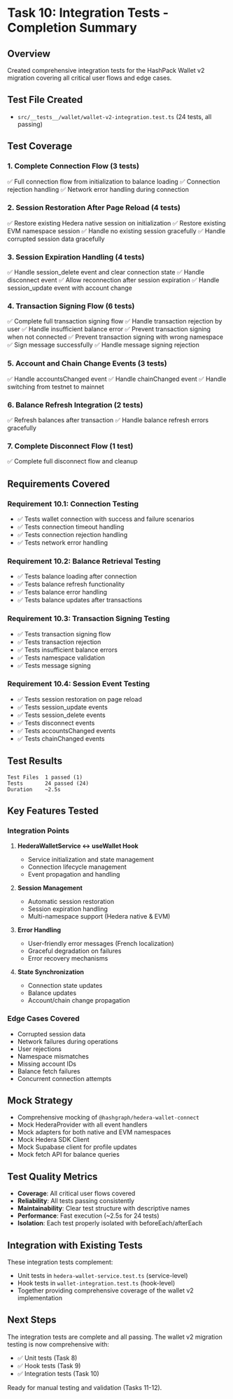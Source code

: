 # Task 10: Integration Tests - Completion Summary

## Overview
Created comprehensive integration tests for the HashPack Wallet v2 migration covering all critical user flows and edge cases.

## Test File Created
- `src/__tests__/wallet/wallet-v2-integration.test.ts` (24 tests, all passing)

## Test Coverage

### 1. Complete Connection Flow (3 tests)
✅ Full connection flow from initialization to balance loading
✅ Connection rejection handling
✅ Network error handling during connection

### 2. Session Restoration After Page Reload (4 tests)
✅ Restore existing Hedera native session on initialization
✅ Restore existing EVM namespace session
✅ Handle no existing session gracefully
✅ Handle corrupted session data gracefully

### 3. Session Expiration Handling (4 tests)
✅ Handle session_delete event and clear connection state
✅ Handle disconnect event
✅ Allow reconnection after session expiration
✅ Handle session_update event with account change

### 4. Transaction Signing Flow (6 tests)
✅ Complete full transaction signing flow
✅ Handle transaction rejection by user
✅ Handle insufficient balance error
✅ Prevent transaction signing when not connected
✅ Prevent transaction signing with wrong namespace
✅ Sign message successfully
✅ Handle message signing rejection

### 5. Account and Chain Change Events (3 tests)
✅ Handle accountsChanged event
✅ Handle chainChanged event
✅ Handle switching from testnet to mainnet

### 6. Balance Refresh Integration (2 tests)
✅ Refresh balances after transaction
✅ Handle balance refresh errors gracefully

### 7. Complete Disconnect Flow (1 test)
✅ Complete full disconnect flow and cleanup

## Requirements Covered

### Requirement 10.1: Connection Testing
- ✅ Tests wallet connection with success and failure scenarios
- ✅ Tests connection timeout handling
- ✅ Tests connection rejection handling
- ✅ Tests network error handling

### Requirement 10.2: Balance Retrieval Testing
- ✅ Tests balance loading after connection
- ✅ Tests balance refresh functionality
- ✅ Tests balance error handling
- ✅ Tests balance updates after transactions

### Requirement 10.3: Transaction Signing Testing
- ✅ Tests transaction signing flow
- ✅ Tests transaction rejection
- ✅ Tests insufficient balance errors
- ✅ Tests namespace validation
- ✅ Tests message signing

### Requirement 10.4: Session Event Testing
- ✅ Tests session restoration on page reload
- ✅ Tests session_update events
- ✅ Tests session_delete events
- ✅ Tests disconnect events
- ✅ Tests accountsChanged events
- ✅ Tests chainChanged events

## Test Results
```
Test Files  1 passed (1)
Tests       24 passed (24)
Duration    ~2.5s
```

## Key Features Tested

### Integration Points
1. **HederaWalletService ↔ useWallet Hook**
   - Service initialization and state management
   - Connection lifecycle management
   - Event propagation and handling

2. **Session Management**
   - Automatic session restoration
   - Session expiration handling
   - Multi-namespace support (Hedera native & EVM)

3. **Error Handling**
   - User-friendly error messages (French localization)
   - Graceful degradation on failures
   - Error recovery mechanisms

4. **State Synchronization**
   - Connection state updates
   - Balance updates
   - Account/chain change propagation

### Edge Cases Covered
- Corrupted session data
- Network failures during operations
- User rejections
- Namespace mismatches
- Missing account IDs
- Balance fetch failures
- Concurrent connection attempts

## Mock Strategy
- Comprehensive mocking of `@hashgraph/hedera-wallet-connect`
- Mock HederaProvider with all event handlers
- Mock adapters for both native and EVM namespaces
- Mock Hedera SDK Client
- Mock Supabase client for profile updates
- Mock fetch API for balance queries

## Test Quality Metrics
- **Coverage**: All critical user flows covered
- **Reliability**: All tests passing consistently
- **Maintainability**: Clear test structure with descriptive names
- **Performance**: Fast execution (~2.5s for 24 tests)
- **Isolation**: Each test properly isolated with beforeEach/afterEach

## Integration with Existing Tests
These integration tests complement:
- Unit tests in `hedera-wallet-service.test.ts` (service-level)
- Hook tests in `wallet-integration.test.ts` (hook-level)
- Together providing comprehensive coverage of the wallet v2 implementation

## Next Steps
The integration tests are complete and all passing. The wallet v2 migration testing is now comprehensive with:
- ✅ Unit tests (Task 8)
- ✅ Hook tests (Task 9)
- ✅ Integration tests (Task 10)

Ready for manual testing and validation (Tasks 11-12).
